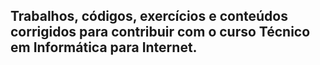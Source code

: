 ## Trabalhos, códigos, exercícios e conteúdos corrigidos para contribuir com o curso Técnico em Informática para Internet.

